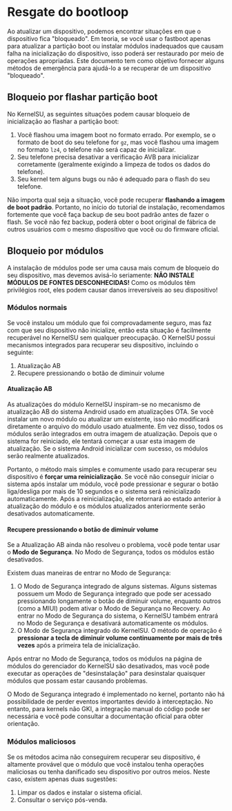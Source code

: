 # Resgate do bootloop

Ao atualizar um dispositivo, podemos encontrar situações em que o dispositivo fica "bloqueado". Em teoria, se você usar o fastboot apenas para atualizar a partição boot ou instalar módulos inadequados que causam falha na inicialização do dispositivo, isso poderá ser restaurado por meio de operações apropriadas. Este documento tem como objetivo fornecer alguns métodos de emergência para ajudá-lo a se recuperar de um dispositivo "bloqueado".

## Bloqueio por flashar partição boot

No KernelSU, as seguintes situações podem causar bloqueio de inicialização ao flashar a partição boot:

1. Você flashou uma imagem boot no formato errado. Por exemplo, se o formato de boot do seu telefone for `gz`, mas você flashou uma imagem no formato `lz4`, o telefone não será capaz de inicializar.
2. Seu telefone precisa desativar a verificação AVB para inicializar corretamente (geralmente exigindo a limpeza de todos os dados do telefone).
3. Seu kernel tem alguns bugs ou não é adequado para o flash do seu telefone.

Não importa qual seja a situação, você pode recuperar **flashando a imagem de boot padrão**. Portanto, no início do tutorial de instalação, recomendamos fortemente que você faça backup de seu boot padrão antes de fazer o flash. Se você não fez backup, poderá obter o boot original de fábrica de outros usuários com o mesmo dispositivo que você ou do firmware oficial.

## Bloqueio por módulos

A instalação de módulos pode ser uma causa mais comum de bloqueio do seu dispositivo, mas devemos avisá-lo seriamente: **NÃO INSTALE MÓDULOS DE FONTES DESCONHECIDAS!** Como os módulos têm privilégios root, eles podem causar danos irreversíveis ao seu dispositivo!

### Módulos normais

Se você instalou um módulo que foi comprovadamente seguro, mas faz com que seu dispositivo não inicialize, então esta situação é facilmente recuperável no KernelSU sem qualquer preocupação. O KernelSU possui mecanismos integrados para recuperar seu dispositivo, incluindo o seguinte:

1. Atualização AB
2. Recupere pressionando o botão de diminuir volume

#### Atualização AB

As atualizações do módulo KernelSU inspiram-se no mecanismo de atualização AB do sistema Android usado em atualizações OTA. Se você instalar um novo módulo ou atualizar um existente, isso não modificará diretamente o arquivo do módulo usado atualmente. Em vez disso, todos os módulos serão integrados em outra imagem de atualização. Depois que o sistema for reiniciado, ele tentará começar a usar esta imagem de atualização. Se o sistema Android inicializar com sucesso, os módulos serão realmente atualizados.

Portanto, o método mais simples e comumente usado para recuperar seu dispositivo é **forçar uma reinicialização**. Se você não conseguir iniciar o sistema após instalar um módulo, você pode pressionar e segurar o botão liga/desliga por mais de 10 segundos e o sistema será reinicializado automaticamente. Após a reinicialização, ele retornará ao estado anterior à atualização do módulo e os módulos atualizados anteriormente serão desativados automaticamente.

#### Recupere pressionando o botão de diminuir volume

Se a Atualização AB ainda não resolveu o problema, você pode tentar usar o **Modo de Segurança**. No Modo de Segurança, todos os módulos estão desativados.

Existem duas maneiras de entrar no Modo de Segurança:

1. O Modo de Segurança integrado de alguns sistemas. Alguns sistemas possuem um Modo de Segurança integrado que pode ser acessado pressionando longamente o botão de diminuir volume, enquanto outros (como a MIUI) podem ativar o Modo de Segurança no Recovery. Ao entrar no Modo de Segurança do sistema, o KernelSU também entrará no Modo de Segurança e desativará automaticamente os módulos.
2. O Modo de Segurança integrado do KernelSU. O método de operação é **pressionar a tecla de diminuir volume continuamente por mais de três vezes** após a primeira tela de inicialização.

Após entrar no Modo de Segurança, todos os módulos na página de módulos do gerenciador do KernelSU são desativados, mas você pode executar as operações de "desinstalação" para desinstalar quaisquer módulos que possam estar causando problemas.

O Modo de Segurança integrado é implementado no kernel, portanto não há possibilidade de perder eventos importantes devido à interceptação. No entanto, para kernels não GKI, a integração manual do código pode ser necessária e você pode consultar a documentação oficial para obter orientação.

### Módulos maliciosos

Se os métodos acima não conseguirem recuperar seu dispositivo, é altamente provável que o módulo que você instalou tenha operações maliciosas ou tenha danificado seu dispositivo por outros meios. Neste caso, existem apenas duas sugestões:

1. Limpar os dados e instalar o sistema oficial.
2. Consultar o serviço pós-venda.
